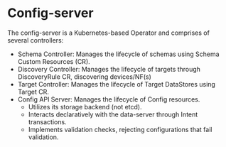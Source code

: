 # Config-server

The config-server is a Kubernetes-based Operator and comprises of several controllers:

- Schema Controller: Manages the lifecycle of schemas using Schema Custom Resources (CR).
- Discovery Controller: Manages the lifecycle of targets through DiscoveryRule CR, discovering devices/NF(s)
- Target Controller: Manages the lifecycle of Target DataStores using Target CR.
- Config API Server: Manages the lifecycle of Config resources.
    - Utilizes its storage backend (not etcd).
    - Interacts declaratively with the data-server through Intent transactions.
    - Implements validation checks, rejecting configurations that fail validation.
